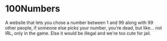 # 100Numbers
A website that lets you chose a number between 1 and 99 along with 99 other people, if someone else picks your number, you're dead, but like... not IRL, only in the game. Else it would be illegal and we're too cute for jail.
